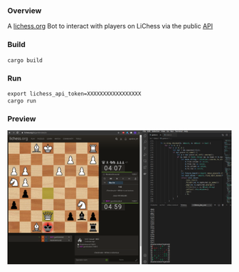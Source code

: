 ### Overview

A [lichess.org](lichess.org) Bot to interact with players on LiChess via the public [API](https://lichess.org/api#section/Introduction)

### Build

```
cargo build
```

### Run 

```
export lichess_api_token=XXXXXXXXXXXXXXXXX
cargo run
```

### Preview

![bot](media/lichess_bot.png)